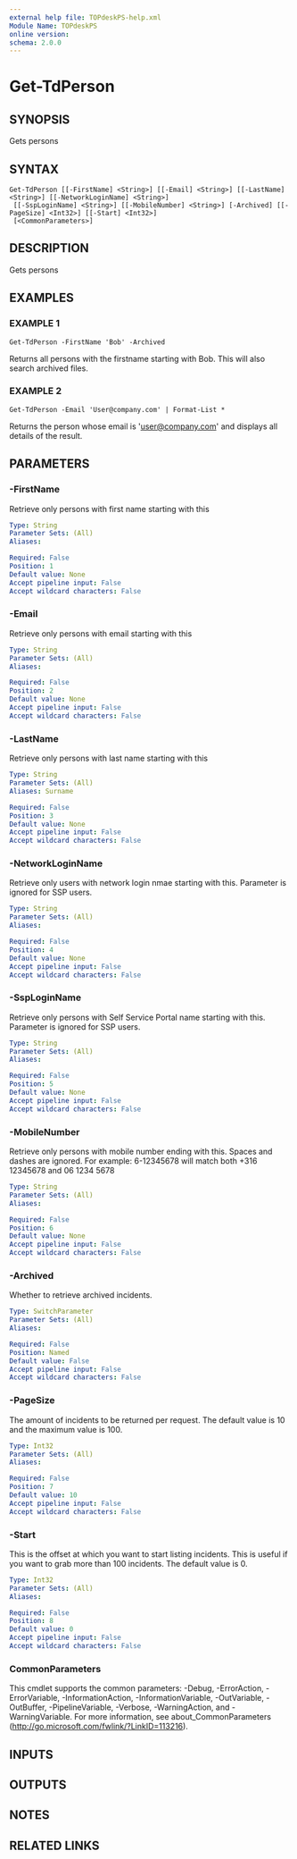 ```yaml
---
external help file: TOPdeskPS-help.xml
Module Name: TOPdeskPS
online version:
schema: 2.0.0
---
```


# Get-TdPerson

## SYNOPSIS
Gets persons

## SYNTAX

```
Get-TdPerson [[-FirstName] <String>] [[-Email] <String>] [[-LastName] <String>] [[-NetworkLoginName] <String>]
 [[-SspLoginName] <String>] [[-MobileNumber] <String>] [-Archived] [[-PageSize] <Int32>] [[-Start] <Int32>]
 [<CommonParameters>]
```

## DESCRIPTION
Gets persons

## EXAMPLES

### EXAMPLE 1
```
Get-TdPerson -FirstName 'Bob' -Archived
```

Returns all persons with the firstname starting with Bob.
This will also search archived files.

### EXAMPLE 2
```
Get-TdPerson -Email 'User@company.com' | Format-List *
```

Returns the person whose email is 'user@company.com' and displays all details of the result.

## PARAMETERS

### -FirstName
Retrieve only persons with first name starting with this

```yaml
Type: String
Parameter Sets: (All)
Aliases:

Required: False
Position: 1
Default value: None
Accept pipeline input: False
Accept wildcard characters: False
```

### -Email
Retrieve only persons with email starting with this

```yaml
Type: String
Parameter Sets: (All)
Aliases:

Required: False
Position: 2
Default value: None
Accept pipeline input: False
Accept wildcard characters: False
```

### -LastName
Retrieve only persons with last name starting with this

```yaml
Type: String
Parameter Sets: (All)
Aliases: Surname

Required: False
Position: 3
Default value: None
Accept pipeline input: False
Accept wildcard characters: False
```

### -NetworkLoginName
Retrieve only users with network login nmae starting with this.
Parameter is ignored for SSP users.

```yaml
Type: String
Parameter Sets: (All)
Aliases:

Required: False
Position: 4
Default value: None
Accept pipeline input: False
Accept wildcard characters: False
```

### -SspLoginName
Retrieve only persons with Self Service Portal name starting with this.
Parameter is ignored for SSP users.

```yaml
Type: String
Parameter Sets: (All)
Aliases:

Required: False
Position: 5
Default value: None
Accept pipeline input: False
Accept wildcard characters: False
```

### -MobileNumber
Retrieve only persons with mobile number ending with this.
Spaces and dashes are ignored.
For example: 6-12345678 will match both +316 12345678 and 06 1234 5678

```yaml
Type: String
Parameter Sets: (All)
Aliases:

Required: False
Position: 6
Default value: None
Accept pipeline input: False
Accept wildcard characters: False
```

### -Archived
Whether to retrieve archived incidents.

```yaml
Type: SwitchParameter
Parameter Sets: (All)
Aliases:

Required: False
Position: Named
Default value: False
Accept pipeline input: False
Accept wildcard characters: False
```

### -PageSize
The amount of incidents to be returned per request.
The default value is 10 and the maximum value is 100.

```yaml
Type: Int32
Parameter Sets: (All)
Aliases:

Required: False
Position: 7
Default value: 10
Accept pipeline input: False
Accept wildcard characters: False
```

### -Start
This is the offset at which you want to start listing incidents.
This is useful if you want to grab more than 100 incidents.
The default value is 0.

```yaml
Type: Int32
Parameter Sets: (All)
Aliases:

Required: False
Position: 8
Default value: 0
Accept pipeline input: False
Accept wildcard characters: False
```

### CommonParameters
This cmdlet supports the common parameters: -Debug, -ErrorAction, -ErrorVariable, -InformationAction, -InformationVariable, -OutVariable, -OutBuffer, -PipelineVariable, -Verbose, -WarningAction, and -WarningVariable.
For more information, see about_CommonParameters (http://go.microsoft.com/fwlink/?LinkID=113216).

## INPUTS

## OUTPUTS

## NOTES

## RELATED LINKS
